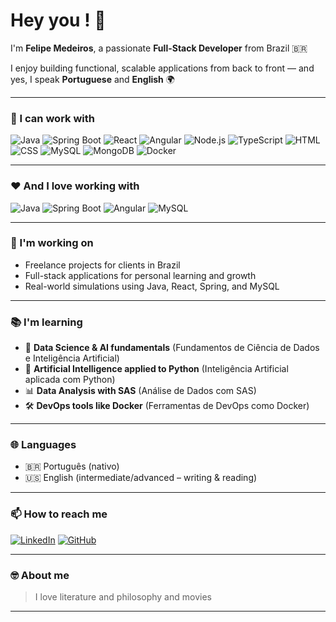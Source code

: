 # Hey you ! 👋  
I'm **Felipe Medeiros**, a passionate **Full-Stack Developer** from Brazil 🇧🇷

I enjoy building functional, scalable applications from back to front — and yes, I speak **Portuguese** and **English** 🌍

---

### 🧰 I can work with

![Java](https://img.shields.io/badge/Java-ED8B00?style=for-the-badge&logo=java&logoColor=white)
![Spring Boot](https://img.shields.io/badge/SpringBoot-6DB33F?style=for-the-badge&logo=spring-boot&logoColor=white)
![React](https://img.shields.io/badge/React-20232A?style=for-the-badge&logo=react&logoColor=61DAFB)
![Angular](https://img.shields.io/badge/Angular-DD0031?style=for-the-badge&logo=angular&logoColor=white)
![Node.js](https://img.shields.io/badge/Node.js-339933?style=for-the-badge&logo=nodedotjs&logoColor=white)
![TypeScript](https://img.shields.io/badge/TypeScript-007ACC?style=for-the-badge&logo=typescript&logoColor=white)
![HTML](https://img.shields.io/badge/HTML-E34F26?style=for-the-badge&logo=html5&logoColor=white)
![CSS](https://img.shields.io/badge/CSS-1572B6?style=for-the-badge&logo=css3&logoColor=white)
![MySQL](https://img.shields.io/badge/MySQL-4479A1?style=for-the-badge&logo=mysql&logoColor=white)
![MongoDB](https://img.shields.io/badge/MongoDB-4EA94B?style=for-the-badge&logo=mongodb&logoColor=white)
![Docker](https://img.shields.io/badge/Docker-2496ED?style=for-the-badge&logo=docker&logoColor=white)

---

### ❤️ And I **love working with**

![Java](https://img.shields.io/badge/Java-ED8B00?style=flat-square&logo=java&logoColor=white)
![Spring Boot](https://img.shields.io/badge/SpringBoot-6DB33F?style=flat-square&logo=spring-boot&logoColor=white)
![Angular](https://img.shields.io/badge/Angular-DD0031?style=flat-square&logo=angular&logoColor=white)
![MySQL](https://img.shields.io/badge/MySQL-4479A1?style=flat-square&logo=mysql&logoColor=white)

---

### 🔨 I'm working on

- Freelance projects for clients in Brazil
- Full-stack applications for personal learning and growth
- Real-world simulations using Java, React, Spring, and MySQL

---

### 📚 I'm learning

- 🧠 **Data Science & AI fundamentals** (Fundamentos de Ciência de Dados e Inteligência Artificial)
- 🤖 **Artificial Intelligence applied to Python** (Inteligência Artificial aplicada com Python)
- 📊 **Data Analysis with SAS** (Análise de Dados com SAS)
- 🛠️ **DevOps tools like Docker** (Ferramentas de DevOps como Docker)

---

### 🌐 Languages

- 🇧🇷 Português (nativo)  
- 🇺🇸 English (intermediate/advanced – writing & reading)

---

### 📫 How to reach me

[![LinkedIn](https://img.shields.io/badge/-LinkedIn-0A66C2?style=for-the-badge&logo=linkedin&logoColor=white)](https://www.linkedin.com/in/seu-perfil)
[![GitHub](https://img.shields.io/badge/-GitHub-333333?style=for-the-badge&logo=github&logoColor=white)](https://github.com/Aldf76)

---

### 🤓 About me

> I love literature and philosophy and movies

---
